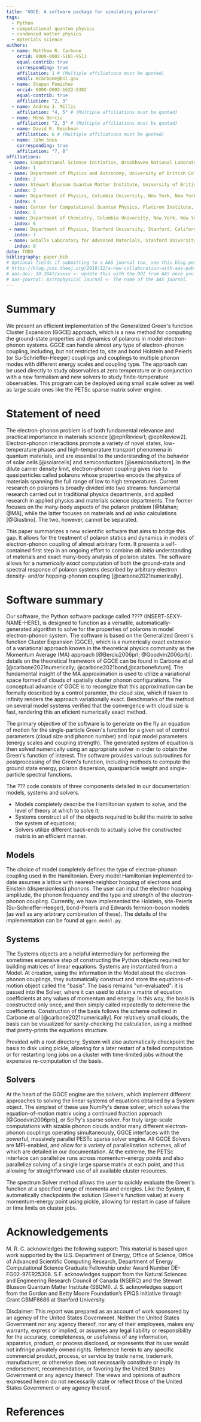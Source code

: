 ```yaml
---
title: 'GGCE: A software package for simulating polarons'
tags:
  - Python
  - computational quantum physics
  - condensed matter physics
  - materials science
authors:
  - name: Matthew R. Carbone
    orcid: 0000-0002-5181-9513
    equal-contrib: true
    corresponding: true
    affiliation: 1 # (Multiple affiliations must be quoted)
    email: mcarbone@bnl.gov
  - name: Stepan Fomichev
    orcid: 0000-0002-1622-9382
    equal-contrib: true
    affiliation: "2, 3"
  - name: Andrew J. Millis
    affiliation: "4, 5" # (Multiple affiliations must be quoted)
  - name: Mona Berciu
    affiliation: "2, 3" # (Multiple affiliations must be quoted)
  - name: David R. Reichman
    affiliation: 6 # (Multiple affiliations must be quoted)
  - name: John Sous
    corresponding: true
    affiliation: "7, 8"
affiliations:
 - name: Computational Science Initiative, Brookhaven National Laboratory, Upton, New York 11973, USA
   index: 1
 - name: Department of Physics and Astronomy, University of British Columbia, Vancouver, British Columbia V6T 1Z1, Canada
   index: 2
 - name: Stewart Blusson Quantum Matter Institute, University of British Columbia, Vancouver, British Columbia, V6T 1Z4 Canada
   index: 3
 - name: Department of Physics, Columbia University, New York, New York 10027, USA
   index: 4
 - name: Center for Computational Quantum Physics, Flatiron Institute, New York, New York 10010, USA
   index: 5
 - name: Department of Chemistry, Columbia University, New York, New York 10027, USA
   index: 6
 - name: Department of Physics, Stanford University, Stanford, California 93405, USA
   index: 7
 - name: Geballe Laboratory for Advanced Materials, Stanford University, Stanford, California 94305, USA
   index: 8
date: TODO
bibliography: paper.bib
# Optional fields if submitting to a AAS journal too, see this blog post:
# https://blog.joss.theoj.org/2018/12/a-new-collaboration-with-aas-publishing
# aas-doi: 10.3847/xxxxx <- update this with the DOI from AAS once you know it.
# aas-journal: Astrophysical Journal <- The name of the AAS journal.
---
```


# Summary
We present an efficient implementation of the Generalized Green's function Cluster Expansion (GGCE) approach, which is a new method for computing the ground-state properties and dynamics of polarons in model electron-phonon systems. GGCE can handle almost any type of electron-phonon coupling, including, but not restricted to, site and bond Holstein and Peierls (or Su-Schrieffer-Heeger) couplings and couplings to multiple phonon modes with different energy scales and coupling type. The approach can be used directly to study observables at zero temperature or in conjunction with a new formalism and new solvers to study finite-temperature observables. This program can be deployed using small scale solver as well as large scale ones like the PETSc sparse matrix solver engine.

# Statement of need
The electron-phonon problem is of both fundamental relevance and practical importance in materials science [@ephReview1; @ephReview2]. Electron-phonon interactions promote a variety of novel states, low-temperature phases and high-temperature transport phenomena in quantum materials, and are essential to the understanding of the behavior of solar cells [@solarcells] and semiconductors [@semiconductors]. In the dilute carrier density limit, electron-phonon coupling gives rise to quasiparticles called polarons whose properties encode the physics of materials spanning the full range of low to high temperatures. Current research on polarons is broadly divided into two streams: fundamental research carried out in traditional physics departments, and applied research in applied physics and materials science departments. The former focuses on the many-body aspects of the polaron problem [@Mahan; @MA], while the latter focuses on materials and _ab initio_ calculations [@Giustino]. The two, however, cannot be separated.

This paper summarizes a new scientific software that aims to bridge this gap. It allows for the treatment of polaron statics and dynamics in models of electron-phonon coupling of almost arbitrary form. It presents a self-contained first step in an ongoing effort to combine _ab initio_ understanding of materials and exact many-body analysis of polaron states. The software allows for a _numerically exact_ computation of both the ground-state and spectral response of polaron systems described by arbitrary electron density- and/or hopping-phonon coupling [@carbone2021numerically].


# Software summary

Our software, the Python software package called ???? (INSERT-SEXY-NAME-HERE), is designed to function as a versatile, automatically-generated algorithm to solve for the properties of polarons in model electron-phonon system. The software is based on the Generalized Green's function Cluster Expansion (GGCE), which is a numerically exact extension of a variational approach known in the theoretical physics community as the Momentum Average (MA) approach [@Berciu2006prl; @Goodvin2006prb]: details on the theoretical framework of GGCE can be found in Carbone _et al_ [@carbone2021numerically; @carbone2021bond,@carbonefuture]. The fundamental insight of the MA approximation is used to utilize a variational space formed of clouds of spatially cluster phonon configurations. The conceptual advance of GGCE is to recongize that this approximation can be formally described by a control paramter, the cloud size,  which if taken to infinity renders the approach variationally exact.  Benchmarks of the method on several model systems verified that the convergence with cloud size is fast, rendering this an eficient numerically exact method.  

The primary objective of the software is to generate on the fly an equation of motion for the single-particle Green's function for a given set of control parameters (cloud size and phonon number) and input model parameters (energy scales and coupling strength).  The generated system of equation is then solved numerically using an appropriate solver in order to obtain the Green's function of interest.  The software provides various subroutines for postprocessing of the Green's function, including methods to compute the ground state energy, polaron dispersion, quasiparticle weight and single-particle spectral functions.

The ??? code consists of three components detailed in our documentation: models, systems and solvers.

- Models completely describe the Hamiltonian system to solve, and the level of theory at which to solve it;
- Systems construct all of the objects required to build the matrix to solve the system of equations;
- Solvers utilize different back-ends to actually solve the constructed matrix in an efficient manner.

## Models

The choice of model completely defines the type of electron-phonon coupling used in the Hamiltonian. Every model Hamiltonian implemented to-date assumes a lattice with nearest-neighbor hopping of electrons and Einstein (dispersionless) phonons. The user can input the electron hopping amplitude, the phonon frequency and the type and strength of the electron-phonon coupling. Currently, we have implemented the Holstein, site-Peierls (Su-Schrieffer-Heeger), bond-Peierls and Edwards fermion-boson models (as well as any arbitrary combination of these). The details of the implementation can be found at `ggce.model.py`.

## Systems

The Systems objects are a helpful intermediary for performing the sometimes expensive step of constructing the Python objects required for building matrices of linear equations. Systems are instantiated from a Model. At creation, using the information in the Model about the electron-phonon couplings, they automatically construct and store the equations-of-motion object called the "basis". The basis remains "un-evaluated": it is passed into the Solver, where it can used to obtain a matrix of equation coefficients at any values of momentum and energy. In this way, the basis is constructed only once, and then simply called repeatedly to determine the coefficients. Construction of the basis follows the scheme outlined in Carbone _et al_ [@carbone2021numerically]. For relatively small clouds, the basis can be visualized for sanity-checking the calculation, using a method that pretty-prints the equations structure.

Provided with a root directory, System will also automatically checkpoint the basis to disk using pickle, allowing for a later restart of a failed computation or for restarting long jobs on a cluster with time-limited jobs without the expensive re-computation of the basis.

## Solvers

At the heart of the GGCE engine are the solvers, which implement different approaches to solving the linear systems of equations obtained by a System object. The simplest of these use NumPy's dense solver, which solves the equation-of-motion matrix using a continued fraction approach [@Goodvin2006prb], or SciPy's sparse solver. For truly large-scale computations with sizable phonon clouds and/or many different electron-phonon couplings operating simultaneously, GGCE interfaces with the powerful, massively parallel PESTc sparse solver engine. All GGCE Solvers are MPI-enabled, and allow for a variety of parallelization schemes, all of which are detailed in our documentation. At the extreme, the PETSc interface can parallelize runs across momentum-energy points and also parallelize solving of a single large sparse matrix at each point, and thus allowing for straightforward use of all available cluster resources.

The spectrum Solver method allows the user to quickly evaluate the Green's function at a specified range of momenta and energies. Like the System, it automatically checkpoints the solution (Green's function value) at every momentum-energy point using pickle, allowing for restart in case of failure or time limits on cluster jobs.

# Acknowledgements

M. R. C. acknowledges the following support: This material is based upon work supported by the U.S. Department of Energy, Office of Science, Office of Advanced Scientific Computing Research, Department of Energy Computational Science Graduate Fellowship under Award Number DE-FG02-97ER25308. S.F. acknowledges support from the Natural Sciences and Engineering Research Council of Canada (NSERC) and the Stewart Blusson Quantum Matter Institute (SBQMI).  J. S. acknowledges support from the Gordon and Betty Moore Foundation’s EPiQS Initiative through Grant GBMF8686 at Stanford University.

Disclaimer: This report was prepared as an account of work sponsored by an agency of the United States Government. Neither the United States Government nor any agency thereof, nor any of their employees, makes any warranty, express or implied, or assumes any legal liability or responsibility for the accuracy, completeness, or usefulness of any information, apparatus, product, or process disclosed, or represents that its use would not infringe privately owned rights. Reference herein to any specific commercial product, process, or service by trade name, trademark, manufacturer, or otherwise does not necessarily constitute or imply its endorsement, recommendation, or favoring by the United States Government or any agency thereof. The views and opinions of authors expressed herein do not necessarily state or reflect those of the United States Government or any agency thereof.

# References
